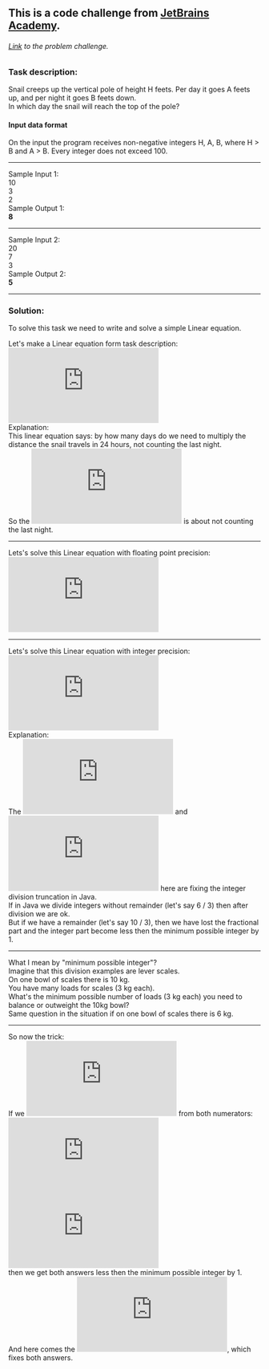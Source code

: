 ## This is a code challenge from [JetBrains Academy](https://hyperskill.org).
###### [Link](https://hyperskill.org/learn/step/2221) to the problem challenge.

### Task description:

Snail creeps up the vertical pole of height H feets. Per day it goes A feets up, and per night it goes B feets down.<br />
In which day the snail will reach the top of the pole?

#### Input data format

On the input the program receives non-negative integers H, A, B, where H > B and A > B. Every integer does not exceed 100.

---

Sample Input 1:<br />
10<br />
3<br />
2<br />
Sample Output 1:<br />
**8**<br />

---

Sample Input 2:<br />
20<br />
7<br />
3<br />
Sample Output 2:<br />
**5**<br />

---

### Solution:

To solve this task we need to write and solve a simple Linear equation.<br />

Let's make a Linear equation form task description:<br />
![equation](https://latex.codecogs.com/gif.latex?whichDay%20%5Ctimes%20%5Cleft%20%28dayDistance%20-%20nightDistance%5Cright%20%29%20+%20nightDistance%20%3D%20distance)<br />
Explanation:<br />
This linear equation says: by how many days do we need to multiply the distance the snail travels in 24 hours, not counting the last night.<br />
So the ![equation](https://latex.codecogs.com/gif.latex?+%20nightDistance) is about not counting the last night.

---

Lets's solve this Linear equation with floating point precision:<br />
![equation](https://latex.codecogs.com/gif.latex?whichDay%20%3D%20%5Cfrac%7Bdistance%20-%20nightDistance%7D%7BdayDistance%20-%20nightDistance%7D)

---

Lets's solve this Linear equation with integer precision:<br />
![equation](https://latex.codecogs.com/gif.latex?whichDay%20%3D%20%5Cfrac%7Bdistance%20-%20nightDistance%20-1%20%7D%7BdayDistance%20-%20nightDistance%7D%20+%201)<br />
Explanation:<br />
The ![equation](https://latex.codecogs.com/gif.latex?-%201) and ![equation](https://latex.codecogs.com/gif.latex?+%201) here are fixing the integer division truncation in Java.<br />
If in Java we divide integers without remainder (let's say 6 / 3) then after division we are ok.<br />
But if we have a remainder (let's say 10 / 3), then we have lost the fractional part and the integer part become less then the minimum possible integer by 1.<br />

---

What I mean by "minimum possible integer"?<br />
   Imagine that this division examples are lever scales.<br />
   On one bowl of scales there is 10 kg.<br />
   You have many loads for scales (3 kg each).<br />
   What's the minimum possible number of loads (3 kg each) you need to balance or outweight the 10kg bowl?<br />
   Same question in the situation if on one bowl of scales there is 6 kg.<br />

---

So now the trick:<br />
If we ![equation](https://latex.codecogs.com/gif.latex?-%201) from both numerators:<br />
![equation](https://latex.codecogs.com/gif.latex?%5Cfrac%7B10%7D%7B3%7D%20%5Crightarrow%20%5Cfrac%7B10%20-%201%7D%7B3%7D%20%3D%203) <br />
![equation](https://latex.codecogs.com/gif.latex?%5Cfrac%7B6%7D%7B3%7D%20%5Crightarrow%20%5Cfrac%7B6%20-%201%7D%7B3%7D%20%3D%201) <br />
then we get both answers less then the minimum possible integer by 1.<br />
And here comes the ![equation](https://latex.codecogs.com/gif.latex?+%201), which fixes both answers.
